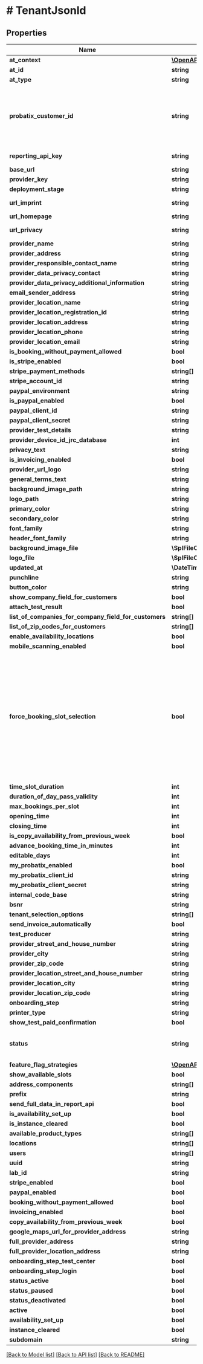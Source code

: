 # # TenantJsonld

## Properties

Name | Type | Description | Notes
------------ | ------------- | ------------- | -------------
**at_context** | [**\OpenAPI\Client\Model\AvailabilitiesAvailableDayDtoJsonldContext**](AvailabilitiesAvailableDayDtoJsonldContext.md) |  | [optional]
**at_id** | **string** |  | [optional] [readonly]
**at_type** | **string** |  | [optional] [readonly]
**probatix_customer_id** | **string** | The customer number of the client that owns (and pays for) the tenant. | [optional] [default to 'unknown']
**reporting_api_key** | **string** |  | [optional] [default to 'RLu7T7ay7C9TnMwk5e3fZu6FYYFsJLjW']
**base_url** | **string** |  | [optional] [default to 'booking.probatix.de']
**provider_key** | **string** |  | [optional]
**deployment_stage** | **string** |  | [optional] [default to 'production']
**url_imprint** | **string** |  | [default to 'https://probatix.de/rechtliches/impressum/']
**url_homepage** | **string** |  | [default to 'https://probatix.de']
**url_privacy** | **string** |  | [default to 'https://probatix.de/rechtliches/datenschutz/']
**provider_name** | **string** |  | [optional]
**provider_address** | **string** |  | [optional]
**provider_responsible_contact_name** | **string** |  | [optional]
**provider_data_privacy_contact** | **string** |  | [optional]
**provider_data_privacy_additional_information** | **string** |  | [optional]
**email_sender_address** | **string** |  | [optional]
**provider_location_name** | **string** |  | [optional]
**provider_location_registration_id** | **string** |  | [optional]
**provider_location_address** | **string** |  | [optional]
**provider_location_phone** | **string** |  | [optional]
**provider_location_email** | **string** |  | [optional]
**is_booking_without_payment_allowed** | **bool** |  | [optional] [default to true]
**is_stripe_enabled** | **bool** |  | [optional]
**stripe_payment_methods** | **string[]** |  | [optional]
**stripe_account_id** | **string** |  | [optional]
**paypal_environment** | **string** |  | [optional]
**is_paypal_enabled** | **bool** |  | [optional]
**paypal_client_id** | **string** |  | [optional]
**paypal_client_secret** | **string** |  | [optional]
**provider_test_details** | **string** |  | [optional]
**provider_device_id_jrc_database** | **int** |  | [optional]
**privacy_text** | **string** |  | [optional]
**is_invoicing_enabled** | **bool** |  | [optional] [default to true]
**provider_url_logo** | **string** |  | [optional]
**general_terms_text** | **string** |  | [optional]
**background_image_path** | **string** |  | [optional]
**logo_path** | **string** |  | [optional]
**primary_color** | **string** |  | [optional]
**secondary_color** | **string** |  | [optional]
**font_family** | **string** |  | [optional]
**header_font_family** | **string** |  | [optional]
**background_image_file** | **\SplFileObject** |  | [optional]
**logo_file** | **\SplFileObject** |  | [optional]
**updated_at** | **\DateTime** |  | [optional]
**punchline** | **string** |  | [optional]
**button_color** | **string** |  | [optional] [default to '#232e3c']
**show_company_field_for_customers** | **bool** |  | [optional]
**attach_test_result** | **bool** |  | [optional] [default to true]
**list_of_companies_for_company_field_for_customers** | **string[]** |  | [optional]
**list_of_zip_codes_for_customers** | **string[]** |  | [optional]
**enable_availability_locations** | **bool** |  | [optional] [default to true]
**mobile_scanning_enabled** | **bool** |  | [optional]
**force_booking_slot_selection** | **bool** | Does not distribute the bookings on the next available slots, but instead forces them to be booked all on the slot initially selected. Exactly like in the admin booking. | [optional]
**time_slot_duration** | **int** |  | [optional] [default to 5]
**duration_of_day_pass_validity** | **int** |  | [optional] [default to 24]
**max_bookings_per_slot** | **int** |  | [optional] [default to 2]
**opening_time** | **int** |  | [optional] [default to 8]
**closing_time** | **int** |  | [optional] [default to 20]
**is_copy_availability_from_previous_week** | **bool** |  | [optional] [default to true]
**advance_booking_time_in_minutes** | **int** |  | [optional]
**editable_days** | **int** |  | [optional] [default to 60]
**my_probatix_enabled** | **bool** |  | [optional]
**my_probatix_client_id** | **string** |  | [optional]
**my_probatix_client_secret** | **string** |  | [optional]
**internal_code_base** | **string** |  | [optional] [default to '1000000000']
**bsnr** | **string** |  | [optional]
**tenant_selection_options** | **string[]** |  | [optional]
**send_invoice_automatically** | **bool** |  | [optional] [default to true]
**test_producer** | **string** |  | [optional]
**provider_street_and_house_number** | **string** |  | [optional]
**provider_city** | **string** |  | [optional]
**provider_zip_code** | **string** |  | [optional]
**provider_location_street_and_house_number** | **string** |  | [optional] [readonly]
**provider_location_city** | **string** |  | [optional] [readonly]
**provider_location_zip_code** | **string** |  | [optional] [readonly]
**onboarding_step** | **string** |  | [optional] [default to 'onboarding_step_login']
**printer_type** | **string** |  | [optional] [default to 'dymo']
**show_test_paid_confirmation** | **bool** |  | [optional]
**status** | **string** | Values: active, paused, deactivated. | [optional] [default to 'active']
**feature_flag_strategies** | [**\OpenAPI\Client\Model\FeatureFlagStrategyJsonld[]**](FeatureFlagStrategyJsonld.md) |  | [optional]
**show_available_slots** | **bool** |  | [optional]
**address_components** | **string[]** |  | [optional]
**prefix** | **string** |  | [optional]
**send_full_data_in_report_api** | **bool** |  | [optional]
**is_availability_set_up** | **bool** |  | [optional]
**is_instance_cleared** | **bool** |  | [optional]
**available_product_types** | **string[]** |  | [optional]
**locations** | **string[]** |  | [optional] [readonly]
**users** | **string[]** |  | [optional] [readonly]
**uuid** | **string** |  | [optional] [readonly]
**lab_id** | **string** |  | [optional] [readonly]
**stripe_enabled** | **bool** |  | [optional] [readonly]
**paypal_enabled** | **bool** |  | [optional] [readonly]
**booking_without_payment_allowed** | **bool** |  | [optional] [readonly]
**invoicing_enabled** | **bool** |  | [optional] [readonly]
**copy_availability_from_previous_week** | **bool** |  | [optional] [readonly]
**google_maps_url_for_provider_address** | **string** |  | [optional] [readonly]
**full_provider_address** | **string** |  | [optional] [readonly]
**full_provider_location_address** | **string** |  | [optional] [readonly]
**onboarding_step_test_center** | **bool** |  | [optional] [readonly]
**onboarding_step_login** | **bool** |  | [optional] [readonly]
**status_active** | **bool** |  | [optional] [readonly]
**status_paused** | **bool** |  | [optional] [readonly]
**status_deactivated** | **bool** |  | [optional] [readonly]
**active** | **bool** |  | [optional] [readonly]
**availability_set_up** | **bool** |  | [optional] [readonly]
**instance_cleared** | **bool** |  | [optional] [readonly]
**subdomain** | **string** |  | [optional] [readonly]

[[Back to Model list]](../../README.md#models) [[Back to API list]](../../README.md#endpoints) [[Back to README]](../../README.md)
